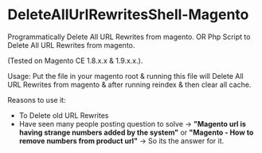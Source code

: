# DeleteAllUrlRewritesShell-Magento
Programmatically Delete All URL Rewrites from magento. OR Php Script to Delete All URL Rewrites from magento.

(Tested on Magento CE 1.8.x.x & 1.9.x.x.).

Usage: Put the file in your magento root & running this file will Delete All URL Rewrites from magento & after running reindex & then clear all cache.

Reasons to use it:
- To Delete old URL Rewrites
- Have seen many people posting question to solve -> **"Magento url is having strange numbers added by the system"** or **"Magento - How to remove numbers from product url"** -> So its the answer for it.
